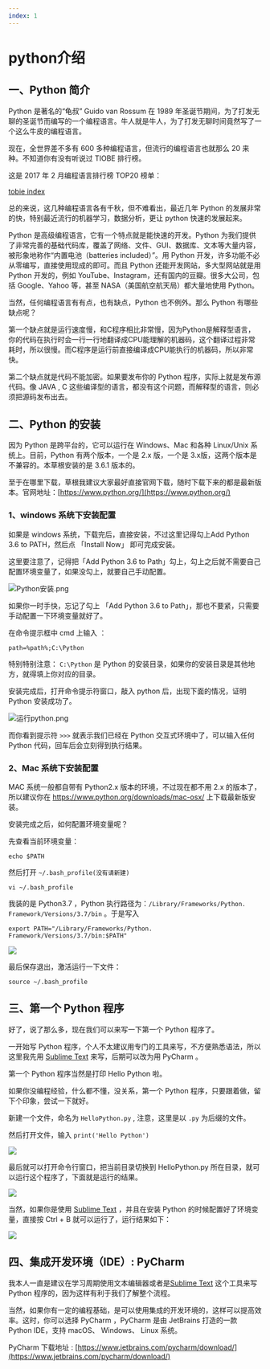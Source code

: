 ```yaml
---
index: 1
---
```

# python介绍

## 一、Python 简介 #

Python 是著名的“龟叔” Guido van Rossum 在 1989 年圣诞节期间，为了打发无聊的圣诞节而编写的一个编程语言。牛人就是牛人，为了打发无聊时间竟然写了一个这么牛皮的编程语言。

现在，全世界差不多有 600 多种编程语言，但流行的编程语言也就那么 20 来种。不知道你有没有听说过 TIOBE 排行榜。

这是 2017 年 2 月编程语言排行榜 TOP20 榜单：

[tobie index](https://www.tiobe.com/tiobe-index/)

总的来说，这几种编程语言各有千秋，但不难看出，最近几年 Python 的发展非常的快，特别最近流行的机器学习，数据分析，更让 python 快速的发展起来。

Python 是高级编程语言，它有一个特点就是能快速的开发。Python 为我们提供了非常完善的基础代码库，覆盖了网络、文件、GUI、数据库、文本等大量内容，被形象地称作“内置电池（batteries included）”。用 Python 开发，许多功能不必从零编写，直接使用现成的即可。而且 Python 还能开发网站，多大型网站就是用 Python 开发的，例如 YouTube、Instagram，还有国内的豆瓣。很多大公司，包括 Google、Yahoo 等，甚至 NASA（美国航空航天局）都大量地使用 Python。

当然，任何编程语言有有点，也有缺点，Python 也不例外。那么 Python 有哪些缺点呢？

第一个缺点就是运行速度慢，和C程序相比非常慢，因为Python是解释型语言，你的代码在执行时会一行一行地翻译成CPU能理解的机器码，这个翻译过程非常耗时，所以很慢。而C程序是运行前直接编译成CPU能执行的机器码，所以非常快。

第二个缺点就是代码不能加密。如果要发布你的 Python 程序，实际上就是发布源代码。像 JAVA , C 这些编译型的语言，都没有这个问题，而解释型的语言，则必须把源码发布出去。

## 二、Python 的安装 #

因为 Python 是跨平台的，它可以运行在 Windows、Mac 和各种 Linux/Unix 系统上。目前，Python 有两个版本，一个是 2.x 版，一个是 3.x版，这两个版本是不兼容的。本草根安装的是 3.6.1 版本的。

至于在哪里下载，草根我建议大家最好直接官网下载，随时下载下来的都是最新版本。官网地址：[https://www.python.org/](https://www.python.org/)

### 1、windows 系统下安装配置 ##

如果是 windows 系统，下载完后，直接安装，不过这里记得勾上Add Python 3.6 to PATH，然后点 「Install Now」 即可完成安装。

这里要注意了，记得把「Add Python 3.6 to Path」勾上，勾上之后就不需要自己配置环境变量了，如果没勾上，就要自己手动配置。

![Python安装.png](http://upload-images.jianshu.io/upload_images/2136918-2bf6591f0a12e80b.png?imageMogr2/auto-orient/strip%7CimageView2/2/w/1240)

如果你一时手快，忘记了勾上 「Add Python 3.6 to Path」，那也不要紧，只需要手动配置一下环境变量就好了。

在命令提示框中 cmd  上输入 ：

```
path=%path%;C:\Python 
```

特别特别注意： `C:\Python` 是 Python 的安装目录，如果你的安装目录是其他地方，就得填上你对应的目录。

安装完成后，打开命令提示符窗口，敲入 python 后，出现下面的情况，证明 Python 安装成功了。

![运行python.png](http://upload-images.jianshu.io/upload_images/2136918-817c22f802e8cfce.png?imageMogr2/auto-orient/strip%7CimageView2/2/w/1240)

而你看到提示符 `>>>` 就表示我们已经在 Python 交互式环境中了，可以输入任何 Python 代码，回车后会立刻得到执行结果。

### 2、Mac 系统下安装配置 ##

MAC 系统一般都自带有 Python2.x 版本的环境，不过现在都不用 2.x 的版本了，所以建议你在 <https://www.python.org/downloads/mac-osx/> 上下载最新版安装。

安装完成之后，如何配置环境变量呢？

先查看当前环境变量：

```
echo $PATH
```

然后打开 ``` ~/.bash_profile(没有请新建) ```

```
vi ~/.bash_profile
```

我装的是 Python3.7 ，Python 执行路径为：`/Library/Frameworks/Python. Framework/Versions/3.7/bin` 。于是写入

```
export PATH="/Library/Frameworks/Python. Framework/Versions/3.7/bin:$PATH"
```

![](http://twowaterimage.oss-cn-beijing.aliyuncs.com/2019-07-22-084149.png)

最后保存退出，激活运行一下文件：

```
source ~/.bash_profile
```

## 三、第一个 Python 程序 #

好了，说了那么多，现在我们可以来写一下第一个 Python 程序了。

一开始写 Python 程序，个人不太建议用专门的工具来写，不方便熟悉语法，所以这里我先用 [Sublime Text](http://www.sublimetext.com/) 来写，后期可以改为用 PyCharm 。

第一个 Python 程序当然是打印 Hello Python 啦。

如果你没编程经验，什么都不懂，没关系，第一个 Python 程序，只要跟着做，留下个印象，尝试一下就好。

新建一个文件，命名为 `HelloPython.py` , 注意，这里是以 `.py` 为后缀的文件。

然后打开文件，输入 `print('Hello Python')`

![](http://twowaterimage.oss-cn-beijing.aliyuncs.com/2019-08-17-075948.jpg)

最后就可以打开命令行窗口，把当前目录切换到 HelloPython.py 所在目录，就可以运行这个程序了，下面就是运行的结果。

![](http://twowaterimage.oss-cn-beijing.aliyuncs.com/2019-08-17-075956.jpg)

当然，如果你是使用  [Sublime Text](http://www.sublimetext.com/) ，并且在安装 Python 的时候配置好了环境变量，直接按 Ctrl + B 就可以运行了，运行结果如下：

![](http://twowaterimage.oss-cn-beijing.aliyuncs.com/2019-08-17-080018.jpg)

## 四、集成开发环境（IDE）: PyCharm #

我本人一直是建议在学习周期使用文本编辑器或者是[Sublime Text](http://www.sublimetext.com/) 这个工具来写 Python 程序的，因为这样有利于我们了解整个流程。

当然，如果你有一定的编程基础，是可以使用集成的开发环境的，这样可以提高效率。这时，你可以选择 PyCharm ，PyCharm 是由 JetBrains 打造的一款 Python IDE，支持 macOS、 Windows、 Linux 系统。

PyCharm 下载地址 : [https://www.jetbrains.com/pycharm/download/](https://www.jetbrains.com/pycharm/download/)
